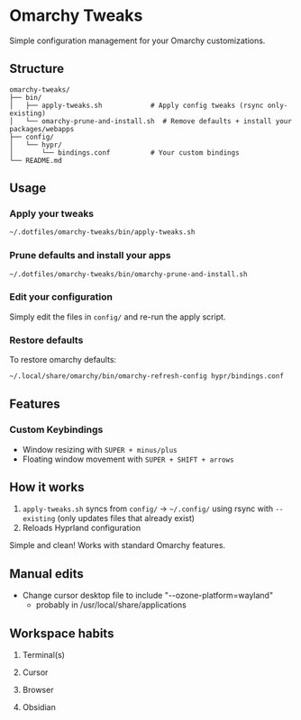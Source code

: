 # Omarchy Tweaks

Simple configuration management for your Omarchy customizations.

## Structure

```
omarchy-tweaks/
├── bin/
│   ├── apply-tweaks.sh            # Apply config tweaks (rsync only-existing)
│   └── omarchy-prune-and-install.sh  # Remove defaults + install your packages/webapps
├── config/
│   └── hypr/
│       └── bindings.conf          # Your custom bindings
└── README.md
```

## Usage

### Apply your tweaks
```bash
~/.dotfiles/omarchy-tweaks/bin/apply-tweaks.sh
```

### Prune defaults and install your apps
```bash
~/.dotfiles/omarchy-tweaks/bin/omarchy-prune-and-install.sh
```

### Edit your configuration
Simply edit the files in `config/` and re-run the apply script.

### Restore defaults
To restore omarchy defaults:
```bash
~/.local/share/omarchy/bin/omarchy-refresh-config hypr/bindings.conf
```

## Features

### Custom Keybindings
- Window resizing with `SUPER + minus/plus`
- Floating window movement with `SUPER + SHIFT + arrows`

## How it works

1. `apply-tweaks.sh` syncs from `config/` → `~/.config/` using rsync with `--existing` (only updates files that already exist)
2. Reloads Hyprland configuration

Simple and clean! Works with standard Omarchy features.

## Manual edits
- Change cursor desktop file to include "--ozone-platform=wayland"
    - probably in /usr/local/share/applications



## Workspace habits
1. Terminal(s)
2. Cursor
3. Browser

9. Obsidian